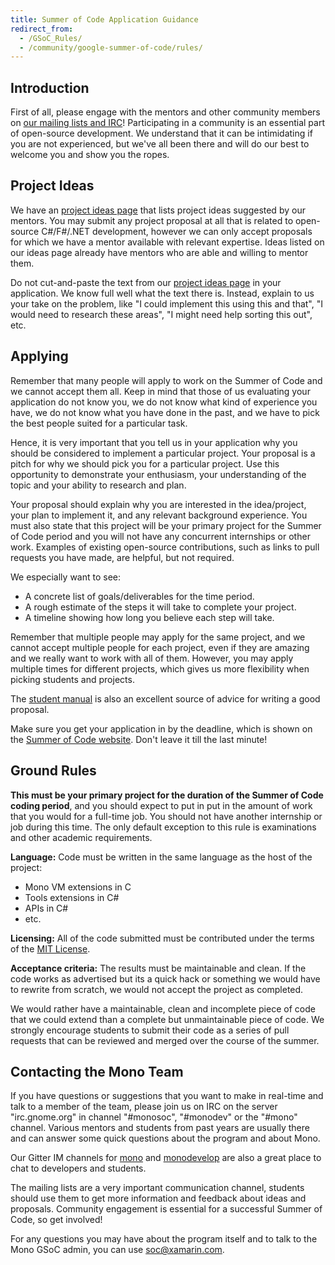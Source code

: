 ```yaml
---
title: Summer of Code Application Guidance
redirect_from:
  - /GSoC_Rules/
  - /community/google-summer-of-code/rules/
---
```


Introduction
------------

First of all, please engage with the mentors and other community members on [our mailing lists and IRC](#contacting-the-mono-team)! Participating in a community is an essential part of open-source development. We understand that it can be intimidating if you are not experienced, but we've all been there and will do our best to welcome you and show you the ropes.

Project Ideas
-------------

We have an [project ideas page](/community/google-summer-of-code/projects/) that lists project ideas suggested by our mentors. You may submit any project proposal at all that is related to open-source C#/F#/.NET development, however we can only accept proposals for which we have a mentor available with relevant expertise. Ideas listed on our ideas page already have mentors who are able and willing to mentor them.

Do not cut-and-paste the text from our [project ideas page](/community/google-summer-of-code/projects/) in your application. We know full well what the text there is. Instead, explain to us your take on the problem, like "I could implement this using this and that", "I would need to research these areas", "I might need help sorting this out", etc.

Applying
--------

Remember that many people will apply to work on the Summer of Code and we cannot accept them all. Keep in mind that those of us evaluating your application do not know you, we do not know what kind of experience you have, we do not know what you have done in the past, and we have to pick the best people suited for a particular task.

Hence, it is very important that you tell us in your application why you should be considered to implement a particular project. Your proposal is a pitch for why we should pick you for a particular project. Use this opportunity to demonstrate your enthusiasm, your understanding of the topic and your ability to research and plan.

Your proposal should explain why you are interested in the idea/project, your plan to implement it, and any relevant background experience. You must also state that this project will be your primary project for the Summer of Code period and you will not have any concurrent internships or other work. Examples of existing open-source contributions, such as links to pull requests you have made, are helpful, but not required.

We especially want to see:

-   A concrete list of goals/deliverables for the time period.
-   A rough estimate of the steps it will take to complete your project.
-   A timeline showing how long you believe each step will take.

Remember that multiple people may apply for the same project, and we cannot accept multiple people for each project, even if they are amazing and we really want to work with all of them. However, you may apply multiple times for different projects, which gives us more flexibility when picking students and projects.

The [student manual](http://write.flossmanuals.net/gsocstudentguide/writing-a-proposal/) is also an excellent source of advice for writing a good proposal.

Make sure you get your application in by the deadline, which is shown on the [Summer of Code website](https://summerofcode.withgoogle.com/). Don't leave it till the last minute!

Ground Rules
------------

**This must be your primary project for the duration of the Summer of Code coding period**, and you should expect to put in put in the amount of work that you would for a full-time job. You should not have another internship or job during this time. The only default exception to this rule is examinations and other academic requirements.

**Language:** Code must be written in the same language as the host of the project:

-   Mono VM extensions in C
-   Tools extensions in C#
-   APIs in C#
-   etc.

**Licensing:** All of the code submitted must be contributed under the terms of the [MIT License](https://opensource.org/licenses/MIT).

**Acceptance criteria:** The results must be maintainable and clean. If the code works as advertised but its a quick hack or something we would have to rewrite from scratch, we would not accept the project as completed.

We would rather have a maintainable, clean and incomplete piece of code that we could extend than a complete but unmaintainable piece of code. We strongly encourage students to submit their code as a series of pull requests that can be reviewed and merged over the course of the summer.

Contacting the Mono Team
------------------------

If you have questions or suggestions that you want to make in real-time and talk to a member of the team, please join us on IRC on the server "irc.gnome.org" in channel "#monosoc", "#monodev" or the "#mono" channel. Various mentors and students from past years are usually there and can answer some quick questions about the program and about Mono.

Our Gitter IM channels for [mono](https://gitter.im/mono/mono) and [monodevelop](https://gitter.im/mono/monodevelop) are also a great place to chat to developers and students.

The mailing lists are a very important communication channel, students should use them to get more information and feedback about ideas and proposals. Community engagement is essential for a successful Summer of Code, so get involved!

For any questions you may have about the program itself and to talk to the Mono GSoC admin, you can use [soc@xamarin.com](mailto:soc@xamarin.com).
